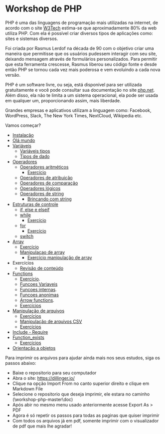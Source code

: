 # Workshop de PHP
PHP é uma das linguagens de programação mais utilizadas na internet, de acordo com o site [W3Tech](https://w3techs.com/) estima-se que aproximadamente 80% da web utiliza PHP. Com ela é possível criar diversos tipos de aplicações como: sites e sistemas diversos.

Foi criada por Rasmus Lerdof na década de 90 com o objetivo criar uma maneira que permitisse que os usuários pudessem interagir com seu site, deixando mensagem através de formulários personalizados. Para permitir que esta ferramenta crescesse, Rasmus liberou seu código fonte e desde então PHP se tornou cada vez mais poderosa e vem evoluindo a cada nova versão.

PHP é um software livre, ou seja, está disponível para ser utilizada gratuitamente e você pode consultar sua documentação no site [php.net](https://www.php.net/). Além disso, ela não te limita a um sistema operacional, ela pode ser usada em qualquer um, proporcionando assim, mais liberdade.

Grandes empresas e aplicativos utilizam a linguagem como: Facebook, WordPress, Slack, The New York Times, NextCloud, Wikipedia etc.

Vamos começar?

- [Instalação](doc/01-instalacao.md)
- [Olá mundo](doc/02-ola_mundo.md)
- [Variáveis](doc/03-variaveis_definicao.md)
  - [Variáveis tipos](doc/04-variaveis_tipos.md)
  - [Tipos de dado](doc/05-tipos-de-dado.md)
- [Operadores](https://github.com/DaianeAlvesRJ/workshop-php/blob/master/README.md)
  - [Operadores aritméticos](doc/06-operadores_aritmeticos.md)
    - [Exercício](doc/06.1-exercicios.md)
  - [Operadores de atribuição](doc/07-operadores_atribuicao.md)
  - [Operadores de comparação](doc/08-operadores_comparacao.md)
  - [Operadores lógicos](doc/09-operadores_logicos.md)
  - [Operadores de string](doc/10-operadores_de_string.md)
    - [Brincando com string](doc/10.1-brincando_com_strings.md)
- [Estruturas de controle](doc/11-estruturas_de_controle.md)
  - [if, else e elseif](doc/12-if_else_elseif.md)
  - [while](doc/12-while.md)
    - [Exercício](doc/12.1-exercicio_while.md)
  - [for](doc/13-for.md)
    - [Exercício](doc/13.1-exercicio_for.md)
  - [switch](doc/14-switch.md)
 - [Array](doc/15-array.md)
   - [Exercício](doc/15.1-exercicio_array.md)
   - [Manipulacao de array](doc/15.2-array_funcoes.md)
     - [Exercício manipulação de array](doc/15.3-exercicio_array_funcoes.md)
 - Exercícios
   - [Revisão de conteúdo](doc/16-resolucao_de_exercicios.md)
- [Functions](doc/17-functions.md)
    - [Exercício](doc/17.1-exercicio.md).
    - [Funcoes Variaveis](doc/17.2-%20funcoes_variaveis.md)
    - [Funcoes internas](doc/17.3-funcoes_internas.md).
    - [Funcoes anonimas](doc/17.4-funcoes_anonimas.md)
    - [Arrow functions](doc/17.5-%20arrow_functions.md).
    - [Exercícios](doc/17.6-exercicios.md)
- [Manipulação de arquivos](doc/18-manipulando_arquivos.md)
    - [Exercícios](doc/18.1-exercicios.md)
    - [Manipulação de arquivos CSV](doc/18.2-manipulacao_csv.md)
    - [Exercícios](doc/18.3-exercicios.md)
- [Include - Require](doc/19-include_require.md)
- [Function_exists](doc/20-function_exists.md)
    - [Exercícios](doc/21-exercicios.md)
- [Orientação a objetos](doc/22-orientacao_objetos.md)

Para imprimir os arquivos para ajudar ainda mais nos seus estudos, siga os passos abaixo:

- Baixe o repositorio para seu computador
- Abra o site: https://dillinger.io/
- Clique na opção Import From no canto superior direito e clique em Markdown File
- Selecione o repositorio que deseja imprimir, ele estara no caminho (\workshop-php-master\doc)
- Após abir no mesmo menu usado anteriormente acesse Export As > PDF
- Agora é só repetir os passos para todas as paginas que quiser imprimir
- Com todos os arquivos já em pdf, somente imprimir com o visualizador de pdf que mais lhe agradar!

